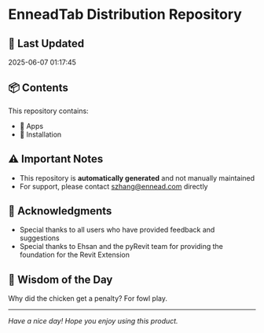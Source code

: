 # EnneadTab Distribution Repository

## 📅 Last Updated
2025-06-07 01:17:45



## 📦 Contents
This repository contains:
- 📂 Apps
- 📂 Installation

## ⚠️ Important Notes
- This repository is **automatically generated** and not manually maintained
- For support, please contact szhang@ennead.com directly

## 🙏 Acknowledgments
- Special thanks to all users who have provided feedback and suggestions
- Special thanks to Ehsan and the pyRevit team for providing the foundation for the Revit Extension

## 💭 Wisdom of the Day
Why did the chicken get a penalty? For fowl play.

---
*Have a nice day! Hope you enjoy using this product.*
